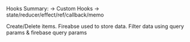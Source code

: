Hooks Summary: 
    -> Custom Hooks 
    -> state/reducer/effect/ref/callback/memo

Create/Delete items. Fireabse used to store data.
Filter data using query params & firebase query params
 